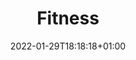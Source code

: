 ---
title: "Fitness"
sub_header: "Everything about Fitness"
date: 2022-01-29T18:18:18+01:00
tags: ["Fitness", "Technology"]
draft: false
toc: false
---